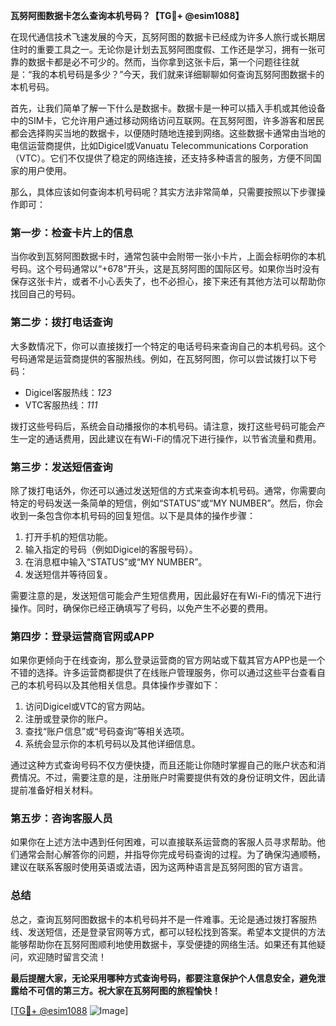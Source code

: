 **瓦努阿图数据卡怎么查询本机号码？【TG💪+ @esim1088】**

在现代通信技术飞速发展的今天，瓦努阿图的数据卡已经成为许多人旅行或长期居住时的重要工具之一。无论你是计划去瓦努阿图度假、工作还是学习，拥有一张可靠的数据卡都是必不可少的。然而，当你拿到这张卡后，第一个问题往往就是：“我的本机号码是多少？”今天，我们就来详细聊聊如何查询瓦努阿图数据卡的本机号码。

首先，让我们简单了解一下什么是数据卡。数据卡是一种可以插入手机或其他设备中的SIM卡，它允许用户通过移动网络访问互联网。在瓦努阿图，许多游客和居民都会选择购买当地的数据卡，以便随时随地连接到网络。这些数据卡通常由当地的电信运营商提供，比如Digicel或Vanuatu Telecommunications Corporation（VTC）。它们不仅提供了稳定的网络连接，还支持多种语言的服务，方便不同国家的用户使用。

那么，具体应该如何查询本机号码呢？其实方法非常简单，只需要按照以下步骤操作即可：

### **第一步：检查卡片上的信息**
当你收到瓦努阿图数据卡时，通常包装中会附带一张小卡片，上面会标明你的本机号码。这个号码通常以“+678”开头，这是瓦努阿图的国际区号。如果你当时没有保存这张卡片，或者不小心丢失了，也不必担心，接下来还有其他方法可以帮助你找回自己的号码。

### **第二步：拨打电话查询**
大多数情况下，你可以直接拨打一个特定的电话号码来查询自己的本机号码。这个号码通常是运营商提供的客服热线。例如，在瓦努阿图，你可以尝试拨打以下号码：
- Digicel客服热线：*123*
- VTC客服热线：*111*

拨打这些号码后，系统会自动播报你的本机号码。请注意，拨打这些号码可能会产生一定的通话费用，因此建议在有Wi-Fi的情况下进行操作，以节省流量和费用。

### **第三步：发送短信查询**
除了拨打电话外，你还可以通过发送短信的方式来查询本机号码。通常，你需要向特定的号码发送一条简单的短信，例如“STATUS”或“MY NUMBER”。然后，你会收到一条包含你本机号码的回复短信。以下是具体的操作步骤：
1. 打开手机的短信功能。
2. 输入指定的号码（例如Digicel的客服号码）。
3. 在消息框中输入“STATUS”或“MY NUMBER”。
4. 发送短信并等待回复。

需要注意的是，发送短信可能会产生短信费用，因此最好在有Wi-Fi的情况下进行操作。同时，确保你已经正确填写了号码，以免产生不必要的费用。

### **第四步：登录运营商官网或APP**
如果你更倾向于在线查询，那么登录运营商的官方网站或下载其官方APP也是一个不错的选择。许多运营商都提供了在线账户管理服务，你可以通过这些平台查看自己的本机号码以及其他相关信息。具体操作步骤如下：
1. 访问Digicel或VTC的官方网站。
2. 注册或登录你的账户。
3. 查找“账户信息”或“号码查询”等相关选项。
4. 系统会显示你的本机号码以及其他详细信息。

通过这种方式查询号码不仅方便快捷，而且还能让你随时掌握自己的账户状态和消费情况。不过，需要注意的是，注册账户时需要提供有效的身份证明文件，因此请提前准备好相关材料。

### **第五步：咨询客服人员**
如果你在上述方法中遇到任何困难，可以直接联系运营商的客服人员寻求帮助。他们通常会耐心解答你的问题，并指导你完成号码查询的过程。为了确保沟通顺畅，建议在联系客服时使用英语或法语，因为这两种语言是瓦努阿图的官方语言。

### **总结**
总之，查询瓦努阿图数据卡的本机号码并不是一件难事。无论是通过拨打客服热线、发送短信，还是登录官网等方式，都可以轻松找到答案。希望本文提供的方法能够帮助你在瓦努阿图顺利地使用数据卡，享受便捷的网络生活。如果还有其他疑问，欢迎随时留言交流！

**最后提醒大家，无论采用哪种方式查询号码，都要注意保护个人信息安全，避免泄露给不可信的第三方。祝大家在瓦努阿图的旅程愉快！**

[[TG💪+ @esim1088](https://t.me/s/esim1088) ![Image](https://i.postimg.cc/4NQfJmqS/Snipaste-2025-05-13-00-14-12.png)]